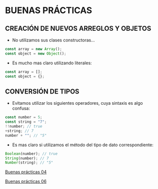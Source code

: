 # BUENAS PRÁCTICAS

## CREACIÓN DE NUEVOS ARREGLOS Y OBJETOS

- No utilizamos sus clases constructoras...
```js
const array = new Array();
const object = new Object();
```
- Es mucho mas claro utilizando literales:
```js
const array = [];
const object = {};
```

## CONVERSIÓN DE TIPOS

- Evitamos utilizar los siguientes operadores, cuya sintaxis es algo confusa:
```js
const number = 5;
const string = "7";
!!number; // true
+string; // 7
number + ""; // "5"
```
- Es mas claro si utilizamos el método del tipo de dato correspondiente:
```js
Boolean(number); // true
String(number); // 7
Number(string); // "5"
```

[Buenas prácticas 04](./04-GoodPractices.md)

[Buenas prácticas 06](./06-GoodPractices.md)